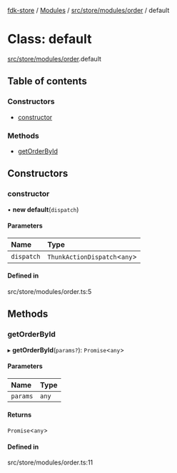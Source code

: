[fdk-store](../README.md) / [Modules](../modules.md) / [src/store/modules/order](../modules/src_store_modules_order.md) / default

# Class: default

[src/store/modules/order](../modules/src_store_modules_order.md).default

## Table of contents

### Constructors

- [constructor](src_store_modules_order.default.md#constructor)

### Methods

- [getOrderById](src_store_modules_order.default.md#getorderbyid)

## Constructors

### constructor

• **new default**(`dispatch`)

#### Parameters

| Name | Type |
| :------ | :------ |
| `dispatch` | `ThunkActionDispatch`<`any`\> |

#### Defined in

src/store/modules/order.ts:5

## Methods

### getOrderById

▸ **getOrderById**(`params?`): `Promise`<`any`\>

#### Parameters

| Name | Type |
| :------ | :------ |
| `params` | `any` |

#### Returns

`Promise`<`any`\>

#### Defined in

src/store/modules/order.ts:11
